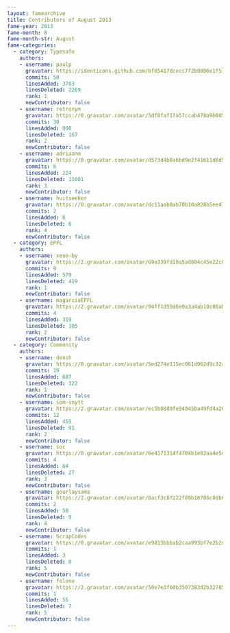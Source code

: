 ```yaml
---
layout: famearchive
title: Contributors of August 2013
fame-year: 2013
fame-month: 8
fame-month-str: August
fame-categories:
  - category: Typesafe
    authors:
    - username: paulp
      gravatar: https://identicons.github.com/bf65417dcecc7f2b0006e1f5793b7143.png
      commits: 50
      linesAdded: 3703
      linesDeleted: 2269
      rank: 1
      newContributor: false
    - username: retronym
      gravatar: https://0.gravatar.com/avatar/5df8faf17a57ccab478a9b8056862fc3?d=https%3A%2F%2Fidenticons.github.com%2F75e4dffe50001cf8b96d3beecbe181be.png&s=60
      commits: 30
      linesAdded: 990
      linesDeleted: 167
      rank: 2
      newContributor: false
    - username: adriaanm
      gravatar: https://0.gravatar.com/avatar/d573d4b8a6bd9e2f41611d8d566c533e?d=https%3A%2F%2Fidenticons.github.com%2Ff0d91e20ef53ace520f6ccbf8402319f.png&s=60
      commits: 6
      linesAdded: 224
      linesDeleted: 11001
      rank: 3
      newContributor: false
    - username: huitseeker
      gravatar: https://0.gravatar.com/avatar/dc11aab8ab70b10a828b5ee4735183e8?d=https%3A%2F%2Fidenticons.github.com%2F0777acff7c9ab34562699e4e1d05affb.png&s=60
      commits: 2
      linesAdded: 6
      linesDeleted: 6
      rank: 4
      newContributor: false
  - category: EPFL
    authors:
    - username: xeno-by
      gravatar: https://2.gravatar.com/avatar/69e339fd10a5ad804c45e22c819c67ad?d=https%3A%2F%2Fidenticons.github.com%2F6a5b1b05e953818962474e94b67d1cc2.png&s=60
      commits: 9
      linesAdded: 579
      linesDeleted: 419
      rank: 1
      newContributor: false
    - username: magarciaEPFL
      gravatar: https://2.gravatar.com/avatar/94ff1d59d6e0a3a4ab10c80ab12bfeed?d=https%3A%2F%2Fidenticons.github.com%2F8b7440eff98d923640c99b5535429144.png&s=60
      commits: 4
      linesAdded: 319
      linesDeleted: 105
      rank: 2
      newContributor: false
  - category: Community
    authors:
    - username: densh
      gravatar: https://0.gravatar.com/avatar/5ed274e115ec061d062d9c32a539cdc9?d=https%3A%2F%2Fidenticons.github.com%2Fcd3e73ab183ea35424f0bf59101a74e4.png&s=60
      commits: 19
      linesAdded: 687
      linesDeleted: 322
      rank: 1
      newContributor: false
    - username: som-snytt
      gravatar: https://2.gravatar.com/avatar/ec5b08d0fe94845ba49fd4a263c7d99d?d=https%3A%2F%2Fidenticons.github.com%2Fd292a902ebb73981efd65c9ef416046b.png&s=60
      commits: 12
      linesAdded: 455
      linesDeleted: 91
      rank: 2
      newContributor: false
    - username: soc
      gravatar: https://0.gravatar.com/avatar/6e4171314f4704b1e82aa4e5d9067e92?d=https%3A%2F%2Fidenticons.github.com%2F29f7ac3adbe1d3500c9404388aedcbfd.png&s=60
      commits: 4
      linesAdded: 64
      linesDeleted: 27
      rank: 3
      newContributor: false
    - username: gourlaysama
      gravatar: https://2.gravatar.com/avatar/8acf3c87222f89b18786c8db60eb365d?d=https%3A%2F%2Fidenticons.github.com%2F76004d7b1fac3a2b262caa5e6bdf15c9.png&s=60
      commits: 2
      linesAdded: 50
      linesDeleted: 9
      rank: 4
      newContributor: false
    - username: ScrapCodes
      gravatar: https://0.gravatar.com/avatar/e9813bbbab2caa993bf7e2b2d60de894?d=https%3A%2F%2Fidenticons.github.com%2F38c660c74f82a216b75167debab770ed.png&s=60
      commits: 1
      linesAdded: 3
      linesDeleted: 0
      rank: 5
      newContributor: false
    - username: folone
      gravatar: https://2.gravatar.com/avatar/50e7e3f60b3507383d2b327857b66a62?d=https%3A%2F%2Fidenticons.github.com%2F6c2bcbccd23191b40f4932e2b8450681.png&s=60
      commits: 1
      linesAdded: 55
      linesDeleted: 7
      rank: 5
      newContributor: false
---
```

